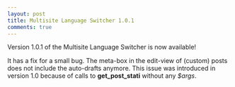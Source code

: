 ```yaml
---
layout: post
title: Multisite Language Switcher 1.0.1
comments: true
---
```


Version 1.0.1 of the Multisite Language Switcher is now available!

It has a fix for a small bug. The meta-box in the edit-view of (custom) posts does not include the auto-drafts anymore. This issue was introduced in version 1.0 because of calls to **get\_post\_stati** without any _$args_.